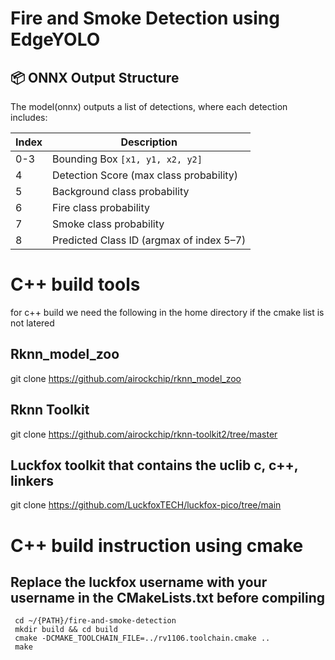 # Fire and Smoke Detection using EdgeYOLO

## 📦 ONNX Output Structure

The model(onnx) outputs a list of detections, where each detection includes:

| Index | Description                              |
| ----- | ---------------------------------------- |
| 0-3   | Bounding Box `[x1, y1, x2, y2]`          |
| 4     | Detection Score (max class probability)  |
| 5     | Background class probability             |
| 6     | Fire class probability                   |
| 7     | Smoke class probability                  |
| 8     | Predicted Class ID (argmax of index 5–7) |

# C++ build tools
 for c++ build we need the following in the home directory if the cmake list is not latered
 ## Rknn_model_zoo 
 git clone https://github.com/airockchip/rknn_model_zoo
 ## Rknn Toolkit
 git clone https://github.com/airockchip/rknn-toolkit2/tree/master
 ## Luckfox toolkit that contains the uclib c, c++, linkers
 git clone https://github.com/LuckfoxTECH/luckfox-pico/tree/main

 # C++ build instruction using cmake
 ## Replace the luckfox username with your username in the CMakeLists.txt before compiling
 ```
  cd ~/{PATH}/fire-and-smoke-detection
  mkdir build && cd build
  cmake -DCMAKE_TOOLCHAIN_FILE=../rv1106.toolchain.cmake ..
  make
 ```
 
 
